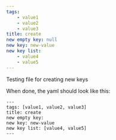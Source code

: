 ```yaml
---
tags:
    - value1
    - value2
    - value3
title: create
new empty key: null
new key: new-value
new key list:
    - value4
    - value5
---
```

Testing file for creating new keys

When done, the yaml should look like this:
```
---
tags: [value1, value2, value3]
title: create
new empty key:
new key: new-value
new key list: [value4, value5]
---
```